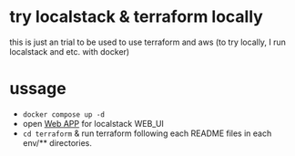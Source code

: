 

# try localstack & terraform locally
this is just an trial to be used to use terraform and aws (to try locally, I run localstack and etc. with docker)

# ussage
- `docker compose up -d`
- open [Web APP](https://app.localstack.cloud/) for localstack WEB_UI
- `cd terraform` & run terraform following each README files in each env/** directories. 

